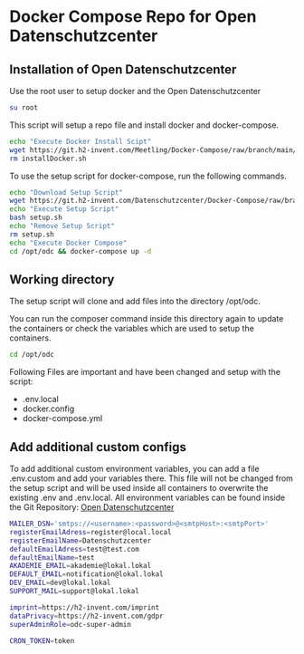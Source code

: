 # Docker Compose Repo for Open Datenschutzcenter


## Installation of Open Datenschutzcenter
Use the root user to setup docker and the Open Datenschutzcenter
```sh
su root
```

This script will setup a repo file and install docker and docker-compose.
```sh
echo "Execute Docker Install Scipt"
wget https://git.h2-invent.com/Meetling/Docker-Compose/raw/branch/main/installDocker.sh && bash installDocker.sh
rm installDocker.sh
```

To use the setup script for docker-compose, run the following commands.
```sh
echo "Download Setup Script"
wget https://git.h2-invent.com/Datenschutzcenter/Docker-Compose/raw/branch/main/setup.sh
echo "Execute Setup Script"
bash setup.sh
echo "Remove Setup Script"
rm setup.sh
echo "Execute Docker Compose"
cd /opt/odc && docker-compose up -d
```


## Working directory
The setup script will clone and add files into the directory /opt/odc.

You can run the composer command inside this directory again to update the containers or check the variables which are used to setup the containers.

```sh
cd /opt/odc
```
Following Files are important and have been changed and setup with the script:
* .env.local
* docker.config
* docker-compose.yml


## Add additional custom configs

To add additional custom environment variables, you can add a file .env.custom and add your variables there.
This file will not be changed from the setup script and will be used inside all containers to overwrite the existing .env and .env.local.
All environment variables can be found inside the Git Repository: [Open Datenschutzcenter](https://github.com/H2-invent/open-datenschutzcenter/blob/master/.env)
```sh
MAILER_DSN='smtps://<username>:<password>@<smtpHost>:<smtpPort>'
registerEmailAdress=register@local.local
registerEmailName=Datenschutzcenter
defaultEmailAdress=test@test.com
defaultEmailName=test
AKADEMIE_EMAIL=akademie@lokal.lokal
DEFAULT_EMAIL=notification@lokal.lokal
DEV_EMAIL=dev@lokal.lokal
SUPPORT_MAIL=support@lokal.lokal

imprint=https://h2-invent.com/imprint
dataPrivacy=https://h2-invent.com/gdpr
superAdminRole=odc-super-admin

CRON_TOKEN=token
```
